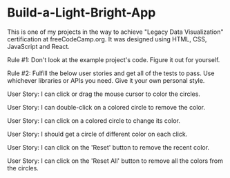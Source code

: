 # Build-a-Light-Bright-App

This is one of my projects in the way to achieve "Legacy Data Visualization" certification at freeCodeCamp.org. It was designed using HTML, CSS, JavaScript and React.

Rule #1: Don't look at the example project's code. Figure it out for yourself.

Rule #2: Fulfill the below user stories and get all of the tests to pass. Use whichever libraries or APIs you need. Give it your own personal style.

User Story: I can click or drag the mouse cursor to color the circles.

User Story: I can double-click on a colored circle to remove the color.

User Story: I can click on a colored circle to change its color.

User Story: I should get a circle of different color on each click.

User Story: I can click on the 'Reset' button to remove the recent color.

User Story: I can click on the 'Reset All' button to remove all the colors from the circles.
